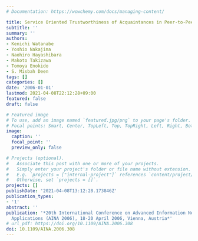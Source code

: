```yaml
---
# Documentation: https://wowchemy.com/docs/managing-content/

title: Service Oriented Trustworthiness of Acquaintances in Peer-to-Peer Overlay Networks
subtitle: ''
summary: ''
authors:
- Kenichi Watanabe
- Yoshio Nakajima
- Naohiro Hayashibara
- Makoto Takizawa
- Tomoya Enokido
- S. Misbah Deen
tags: []
categories: []
date: '2006-01-01'
lastmod: 2021-04-08T22:12:28+09:00
featured: false
draft: false

# Featured image
# To use, add an image named `featured.jpg/png` to your page's folder.
# Focal points: Smart, Center, TopLeft, Top, TopRight, Left, Right, BottomLeft, Bottom, BottomRight.
image:
  caption: ''
  focal_point: ''
  preview_only: false

# Projects (optional).
#   Associate this post with one or more of your projects.
#   Simply enter your project's folder or file name without extension.
#   E.g. `projects = ["internal-project"]` references `content/project/deep-learning/index.md`.
#   Otherwise, set `projects = []`.
projects: []
publishDate: '2021-04-08T13:12:28.173846Z'
publication_types:
- '1'
abstract: ''
publication: '*20th International Conference on Advanced Information Networking and
  Applications (AINA 2006), 18-20 April 2006, Vienna, Austria*'
# url_pdf: https://doi.org/10.1109/AINA.2006.308
doi: 10.1109/AINA.2006.308
---
```

